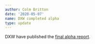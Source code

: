 ```yaml
---
author: Colm Britton
date: '2020-05-07'
name: DXW completed alpha
type: update
---
```


DXW have published the [final alpha report](https://docs.google.com/presentation/d/e/2PACX-1vRQAXERMxFtnHperwzobOKVbOofG5SXwurb31AJZzOx5c7k1ObsBinNBuZ9uc1Ifw/pub?start=false&loop=false&delayms=3000&slide=id.p1).
